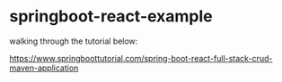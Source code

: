 # springboot-react-example

walking through the tutorial below:

https://www.springboottutorial.com/spring-boot-react-full-stack-crud-maven-application
